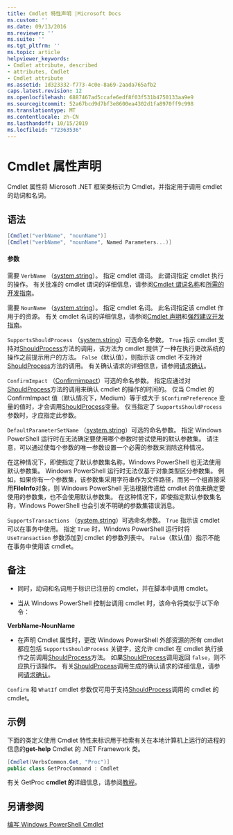 ```yaml
---
title: Cmdlet 特性声明 |Microsoft Docs
ms.custom: ''
ms.date: 09/13/2016
ms.reviewer: ''
ms.suite: ''
ms.tgt_pltfrm: ''
ms.topic: article
helpviewer_keywords:
- Cmdlet attribute, described
- attributes, Cmdlet
- Cmdlet attribute
ms.assetid: 1d323332-f773-4c0e-8a69-2aada765afb2
caps.latest.revision: 12
ms.openlocfilehash: 6887467ad5ccafe6edf8f03f531b4750133aa9e9
ms.sourcegitcommit: 52a67bcd9d7bf3e8600ea4302d1fa8970ff9c998
ms.translationtype: MT
ms.contentlocale: zh-CN
ms.lasthandoff: 10/15/2019
ms.locfileid: "72363536"
---
```

# <a name="cmdlet-attribute-declaration"></a>Cmdlet 属性声明

Cmdlet 属性将 Microsoft .NET 框架类标识为 Cmdlet，并指定用于调用 cmdlet 的动词和名词。

## <a name="syntax"></a>语法

```csharp
[Cmdlet("verbName", "nounName")]
[Cmdlet("verbName", "nounName", Named Parameters...)]
```

#### <a name="parameters"></a>参数

需要 `VerbName` （[system.string](/dotnet/api/System.String)）。 指定 cmdlet 谓词。 此谓词指定 cmdlet 执行的操作。 有关批准的 cmdlet 谓词的详细信息，请参阅[Cmdlet 谓词名称](./approved-verbs-for-windows-powershell-commands.md)和[所需的开发指南](./required-development-guidelines.md)。

需要 `NounName` （[system.string](/dotnet/api/System.String)）。 指定 cmdlet 名词。 此名词指定该 cmdlet 作用于的资源。 有关 cmdlet 名词的详细信息，请参阅[Cmdlet 声明](./cmdlet-class-declaration.md)和[强烈建议开发指南](./strongly-encouraged-development-guidelines.md)。

`SupportsShouldProcess` （[system.string](/dotnet/api/System.Boolean)）可选命名参数。 `True` 指示 cmdlet 支持对[ShouldProcess](/dotnet/api/System.Management.Automation.Cmdlet.ShouldProcess)方法的调用，该方法为 cmdlet 提供了一种在执行更改系统的操作之前提示用户的方法。 `False`（默认值），则指示该 cmdlet 不支持对[ShouldProcess](/dotnet/api/System.Management.Automation.Cmdlet.ShouldProcess)方法的调用。 有关确认请求的详细信息，请参阅[请求确认](./requesting-confirmation-from-cmdlets.md)。

`ConfirmImpact` （[Confirmimpact](/dotnet/api/System.Management.Automation.ConfirmImpact)）可选的命名参数。 指定应通过对[ShouldProcess](/dotnet/api/System.Management.Automation.Cmdlet.ShouldProcess)方法的调用来确认 cmdlet 的操作的时间的。 仅当 Cmdlet 的 ConfirmImpact 值（默认情况下，Medium）等于或大于 `$ConfirmPreference` 变量的值时，才会调用[ShouldProcess](/dotnet/api/System.Management.Automation.Cmdlet.ShouldProcess)变量。 仅当指定了 `SupportsShouldProcess` 参数时，才应指定此参数。

`DefaultParameterSetName` （[system.string](/dotnet/api/System.String)）可选的命名参数。 指定 Windows PowerShell 运行时在无法确定要使用哪个参数时尝试使用的默认参数集。 请注意，可以通过使每个参数的唯一参数设置一个必需的参数来消除这种情况。

在这种情况下，即使指定了默认参数集名称，Windows PowerShell 也无法使用默认参数集。 Windows PowerShell 运行时无法仅基于对象类型区分参数集。 例如，如果你有一个参数集，该参数集采用字符串作为文件路径，而另一个组直接采用**FileInfo**对象，则 Windows PowerShell 无法根据传递给 cmdlet 的值来确定要使用的参数集，也不会使用默认参数集。 在这种情况下，即使指定默认参数集名称，Windows PowerShell 也会引发不明确的参数集错误消息。

`SupportsTransactions` （[system.string](/dotnet/api/System.Boolean)）可选命名参数。 `True` 指示该 cmdlet 可以在事务中使用。 指定 `True` 时，Windows PowerShell 运行时将 `UseTransaction` 参数添加到 cmdlet 的参数列表中。 `False`（默认值）指示不能在事务中使用该 cmdlet。

## <a name="remarks"></a>备注

- 同时，动词和名词用于标识已注册的 cmdlet，并在脚本中调用 cmdlet。

- 当从 Windows PowerShell 控制台调用 cmdlet 时，该命令将类似于以下命令：

**VerbName-NounName**

- 在声明 Cmdlet 属性时，更改 Windows PowerShell 外部资源的所有 cmdlet 都应包括 `SupportsShouldProcess` 关键字，这允许 cmdlet 在 cmdlet 执行操作之前调用[ShouldProcess](/dotnet/api/System.Management.Automation.Cmdlet.ShouldProcess)方法。 如果[ShouldProcess](/dotnet/api/System.Management.Automation.Cmdlet.ShouldProcess)调用返回 `false`，则不应执行该操作。 有关[ShouldProcess](/dotnet/api/System.Management.Automation.Cmdlet.ShouldProcess)调用生成的确认请求的详细信息，请参阅[请求确认](./requesting-confirmation-from-cmdlets.md)。

`Confirm` 和 `WhatIf` cmdlet 参数仅可用于支持[ShouldProcess](/dotnet/api/System.Management.Automation.Cmdlet.ShouldProcess)调用的 cmdlet 的 cmdlet。

## <a name="example"></a>示例

下面的类定义使用 Cmdlet 特性来标识用于检索有关在本地计算机上运行的进程的信息的**get-help** Cmdlet 的 .NET Framework 类。

```csharp
[Cmdlet(VerbsCommon.Get, "Proc")]
public class GetProcCommand : Cmdlet
```

有关 GetProc **cmdlet 的**详细信息，请参阅[教程](./getproc-tutorial.md)。

## <a name="see-also"></a>另请参阅

[编写 Windows PowerShell Cmdlet](./writing-a-windows-powershell-cmdlet.md)

